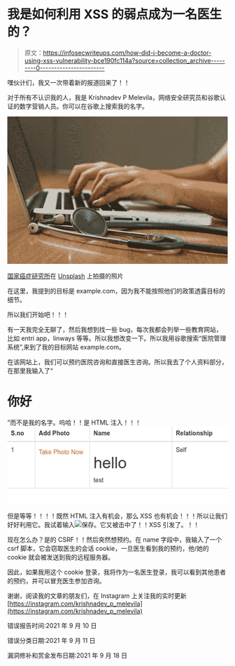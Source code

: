 # 我是如何利用 XSS 的弱点成为一名医生的？

> 原文：<https://infosecwriteups.com/how-did-i-become-a-doctor-using-xss-vulnerability-bce190fc114a?source=collection_archive---------0----------------------->

嘿伙计们，我又一次带着新的报道回来了！！

对于所有不认识我的人，我是 Krishnadev P Melevila，网络安全研究员和谷歌认证的数字营销人员。你可以在谷歌上搜索我的名字。

![](img/1982a6171c55b93b39b264361cc505c2.png)

[国家癌症研究所](https://unsplash.com/@nci?utm_source=unsplash&utm_medium=referral&utm_content=creditCopyText)在 [Unsplash](https://unsplash.com/s/photos/doctor?utm_source=unsplash&utm_medium=referral&utm_content=creditCopyText) 上拍摄的照片

在这里，我提到的目标是 example.com，因为我不能按照他们的政策透露目标的细节。

所以我们开始吧！！！

有一天我完全无聊了，然后我想到找一些 bug，每次我都会列举一些教育网站，比如 entri app，linways 等等。所以我想改变一下。所以我用谷歌搜索“医院管理系统”,来到了我的目标网站 example.com。

在该网站上，我们可以预约医院咨询和直接医生咨询。所以我去了个人资料部分，在那里我输入了“

# 你好

”而不是我的名字。呜哈！！是 HTML 注入！！！![](img/46ac2f3814eb0aa145480e1ce9c25f06.png)

但是等等！！！！既然 HTML 注入有机会，那么 XSS 也有机会！！！所以让我们好好利用它。我试着输入![](x)保存。它又被击中了！！XSS 引发了。！！

现在怎么办？是的 CSRF！！然后突然想预约。在 name 字段中，我输入了一个 csrf 脚本，它会窃取医生的会话 cookie，一旦医生看到我的预约，他/她的 cookie 就会被发送到我的远程服务器。

因此，如果我用这个 cookie 登录，我将作为一名医生登录，我可以看到其他患者的预约，并可以冒充医生参加咨询。

谢谢，阅读我的文章的朋友们，在 Instagram 上关注我的实时更新[https://instagram.com/krishnadev_p_melevila](https://instagram.com/krishnadev_p_melevila)

错误报告时间:2021 年 9 月 10 日

错误分类日期:2021 年 9 月 11 日

漏洞修补和赏金发布日期:2021 年 9 月 18 日
